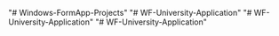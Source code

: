 "# Windows-FormApp-Projects" 
"# WF-University-Application" 
"# WF-University-Application" 
"# WF-University-Application" 
